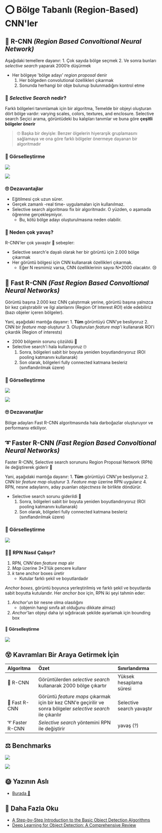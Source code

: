 # ⭕ Bölge Tabanlı \(Region-Based\) CNN'ler

## 🔷 R-CNN _\(Region Based Convoltional Neural Network\)_

Aşağıdaki temellere dayanır: 1. Çok sayıda bölge seçmek 2. Ve sonra bunları _selective search_ yaparak 2000’e düşürmek

* Her bölgeye 'bölge adayı' _region proposal_ denir
  1. Her bölgeden convolutional özellikleri çıkarmak
  2. Sonunda herhangi bir obje bulunup bulunmadığını kontrol etme

### 🤔 _Selective Search_ nedir?

Farklı bölgeleri tanımlamak için bir algoritma, Temelde bir objeyi oluşturan dört bölge vardır: varying scales, colors, textures, and enclosure. Selective search Seçici arama, görüntüdeki bu kalıpları tanımlar ve buna göre **çeşitli bölgeler önerir**

> 🙄 Başka bir deyişle: Benzer ölgelerin hiyerarşik gruplamasını sağlamaya ve ona göre farklı bölgeler önermeye dayanan bir algoritmadır

### 👀 Görselleştirme

![](../.gitbook/assets/RCNN2.png)

![](../.gitbook/assets/RCNN.png)

### 🙄 Dezavantajlar

* Eğitilmesi çok uzun sürer.
* Gerçek zamanlı -real time- uygulamaları için kullanılmaz.
* Selective search algoritması fix bir algoritmadır. O yüzden, o aşamada öğrenme gerçekleşmiyor.
  * Bu, kötü bölge adayı oluşturulmasına neden olabilir.

### 🤔 Neden çok yavaş?

R-CNN'ler çok yavaştır 🐢 sebepler:

* Selective search'e dayalı olarak her bir görüntü için 2.000 bölge çıkarmak
* Her görüntü bölgesi için CNN kullanarak özellikleri çıkarmak. 
  * Eğer N resmimiz varsa, CNN özelliklerinin sayısı N\*2000 olacaktır. 😢

## 💫 Fast R-CNN _\(Fast Region Based Convoltional Neural Networks\)_

Görüntü başına 2.000 kez CNN çalıştırmak yerine, görüntü başına yalnızca bir kez çalıştırabilir ve ilgi alanlarını \(Region Of Interest _ROI_\) elde edebiliriz \(bazı objeler içeren bölgeler\).

Yani, aşağıdaki mantığa dayanır: 1. **Tüm** görüntüyü CNN'ye besliyoruz 2. CNN bir _feature map_ oluşturur 3. Oluşturulan _feature map_'i kullanarak ROI'i çıkardık \(Region of interests\)

* 2000 bölgenin sorunu çözüldü 🎉
* Selective search'i hala kullanıyoruz 🙄
  1. Sonra, bölgeleri sabit bir boyuta yeniden boyutlandırıyoruz \(ROI pooling katmanını kullanarak\)
  2. Son olarak, bölgeleri fully connected katmana besleriz \(sınıflandırılmak üzere\)

### 👀 Görselleştirme

![](../.gitbook/assets/FastRCNN2.png)

![](../.gitbook/assets/FastRCNN.png)

### 🙄 Dezavanatjlar

Bölge adayları Fast R-CNN algoritmasında hala darboğazlar oluşturuyor ve performansı etkiliyor.

## ➰ Faster R-CNN _\(Fast Region Based Convoltional Neural Networks\)_

Faster R-CNN, Selective search sorununu Region Proposal Network \(RPN\) ile değiştirerek giderir 🤗

Yani, aşağıdaki mantığa dayanır: 1. **Tüm** görüntüyü CNN'ye besliyoruz 2. CNN bir _feature map_ oluşturur 3. _Feature map_ üzerine RPN uygularız 4. RPN, nesne adaylarını, aday puanları _objectness_ ile birlikte döndürür.

* Selective search sorunu giderildi 🎉
  1. Sonra, bölgeleri sabit bir boyuta yeniden boyutlandırıyoruz \(ROI pooling katmanını kullanarak\)
  2. Son olarak, bölgeleri fully connected katmana besleriz \(sınıflandırılmak üzere\)

### 👀 Görselleştirme

![](../.gitbook/assets/FasterRCNN.png)

### 👩‍🏫 RPN Nasıl Çalışır?

1. RPN, CNN'den _feature map_ alır
2. _Map_ üzerine 3\*3'lük pencere kullanır
3. _k_ tane anchor boxes üretir
   * Kutular farklı şekil ve boyutlardadır

_Anchor boxes_, görüntü boyunca yerleştirilmiş ve farklı şekil ve boyutlarda sabit boyutta kutularıdır. Her _anchor box_ için, RPN iki şeyi tahmin eder:

1. _Anchor_'un bir nesne olma olasılığını
   * \(objenin hangi sınıfa ait olduğunu dikkate almaz\)
2. _Anchor_'ları objeyi daha iyi sığdıracak şekilde ayarlamak için bounding box

#### 👀 Görselleştirme

![](../.gitbook/assets/RPN.png)

## 😵 Kavramları Bir Araya Getirmek İçin

| Algoritma | Özet | Sınırlandırma |
| :--- | :--- | :--- |
| 🔷 R-CNN | Görüntülerden _selective search_ kullanarak 2000 bölge çıkartır | Yüksek hesaplama süresi |
| 💫 Fast R-CNN | Görüntü _feature maps_ çıkarmak için bir kez CNN'e geçirilir ve sonra bölgeler _selective search_ ile çıkarılır | Selective search yavaştır |
| ➰ Faster R-CNN | _Selective search_ yöntemini RPN ile değiştirir | yavaş \(?\) |

## ⚖ Benchmarks

![](../.gitbook/assets/RCNNComparison.png)

![](../.gitbook/assets/RCNNChart.png)

## 🌞 Yazının Aslı

* [Burada 🐾](https://dl.asmaamir.com/8-objectdetection/0-regionbasedalgorithms)

## 🔎 Daha Fazla Oku

* [A Step-by-Step Introduction to the Basic Object Detection Algorithms](https://www.analyticsvidhya.com/blog/2018/10/a-step-by-step-introduction-to-the-basic-object-detection-algorithms-part-1/)
* [Deep Learning for Object Detection: A Comprehensive Review](https://towardsdatascience.com/deep-learning-for-object-detection-a-comprehensive-review-73930816d8d9)

